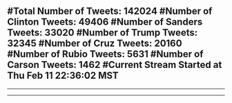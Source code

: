 #Total Number of Tweets: 142024 
#Number of Clinton Tweets: 49406
#Number of Sanders Tweets: 33020
#Number of Trump Tweets: 32345
#Number of Cruz Tweets: 20160
#Number of Rubio Tweets: 5631
#Number of Carson Tweets: 1462
#Current Stream Started at Thu Feb 11 22:36:02 MST
---
---
---
